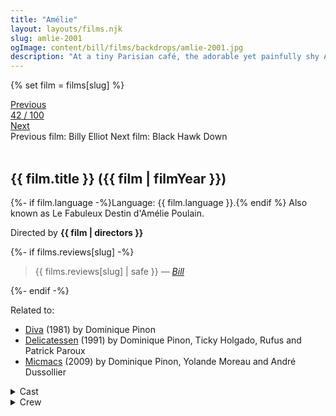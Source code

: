 ```yaml
---
title: "Amélie"
layout: layouts/films.njk
slug: amlie-2001
ogImage: content/bill/films/backdrops/amlie-2001.jpg
description: "At a tiny Parisian café, the adorable yet painfully shy Amélie accidentally discovers a gift for helping others. Soon Amelie is spending her days as a matchmaker, guardian angel, and all-around do-gooder. But when she bumps into a handsome stranger, will she find the courage to become the star of her very own love story?"
---
```


{% set film = films[slug] %}

<nav class="films">
  <div class="prev">
    <a href="../billy-elliot-2000"><i class="fa-solid fa-chevron-left fa-xs"></i> Previous</a>
  </div>
  <div>
    <a class="simple" href="../">42 / 100</a>
  </div>
  <div class="next">
    <a href="../black-hawk-down-2001">Next <i class="fa-solid fa-chevron-right fa-xs"></i></a>
  </div>
  <div class="hint">
    <span class="prev-hint">
      <span class="sr-only">Previous film:</span>
      Billy Elliot
    </span>
    <span class="next-hint">
      <span class="sr-only">Next film:</span>
      Black Hawk Down
    </span>
  </div>
</nav>

<article class="film slug-amlie-2001">
  <div class="backdrop-and-poster">
    <img class="poster" src="../films/posters/{{ slug }}.jpg" alt="">
    <img class="backdrop" src="../films/backdrops/{{ slug }}.jpg" alt="">
  </div>

  <h1>{{ film.title }} ({{ film | filmYear }})</h1>

  <p>
    {%- if film.language -%}Language: {{ film.language }}.{% endif %}
    Also known as Le Fabuleux Destin d'Amélie Poulain.
  </p>

  <p class="director">
    Directed by <strong>{{ film | directors }}</strong>
  </p>

  {%- if films.reviews[slug] -%}
    <blockquote> 
      {{ films.reviews[slug] | safe }} <em>—&nbsp;<a href="/bill">Bill</a></em>
    </blockquote> 
  {%- endif -%}

  <p class="related-films">Related to:</p>
  <ul class="related-films">
  <li><a href="../diva-1981">Diva</a> (1981) by Dominique Pinon</li>
<li><a href="../delicatessen-1991">Delicatessen</a> (1991) by Dominique Pinon, Ticky Holgado, Rufus and Patrick Paroux</li>
<li><a href="../micmacs-2009">Micmacs</a> (2009) by Dominique Pinon, Yolande Moreau and André Dussollier</li>
  </ul>

  <section class="film-detail">
    <div>
      <details>
        <summary>
          <i class="fa-solid fa-masks-theater"></i>
          Cast
        </summary>
        <ul>
          {%- for cast in film.credits.cast -%}
            <li>
              {{ cast.name }} as <em>{{ cast.character }}</em>
            </li>
          {%- endfor -%}
        </ul>
      </details>
      <details>
        <summary>
          <i class="fa-solid fa-clapperboard"></i>
          Crew
        </summary>
        <ul>
          {%- for crew in film.credits.crew -%}
            <li>
              {{ crew.name }} &mdash; <em>{{ crew.job }}</em>
            </li>
          {%- endfor -%}
        </ul>
      </details>
    </div>
  </section>
</article>
